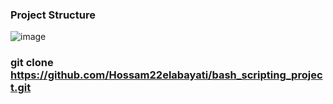 ### Project Structure 
![image](https://github.com/user-attachments/assets/9be2265a-f118-4648-82c6-c72e1ee5c2ac)


### git clone https://github.com/Hossam22elabayati/bash_scripting_project.git
